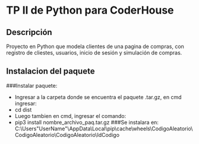 # TP II de Python para CoderHouse

## Descripción
Proyecto en Python que modela clientes de una pagina de compras, con registro de cliestes, usuarios, inicio de sesión y simulación de compras.

## Instalacion del paquete
###Instalar paquete:
* Ingresar a la carpeta donde se encuentra el paquete .tar.gz, en cmd ingresar:
* cd dist
* Luego tambien en cmd, ingresar el comando:
* pip3 install nombre_archivo_paq.tar.gz
###Se instalara en:
C:\Users\"UserName"\AppData\Local\pip\cache\wheels\CodigoAleatorio\CodigoAleatorio\CodigoAleatorio\IdCodigo
